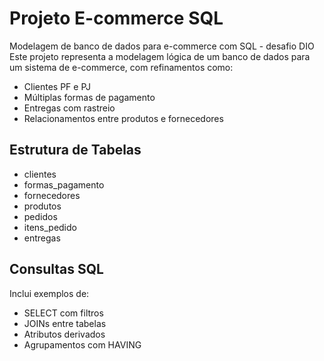 # Projeto E-commerce SQL
Modelagem de banco de dados para e-commerce com SQL - desafio DIO
Este projeto representa a modelagem lógica de um banco de dados para um sistema de e-commerce, com refinamentos como:

- Clientes PF e PJ
- Múltiplas formas de pagamento
- Entregas com rastreio
- Relacionamentos entre produtos e fornecedores

## Estrutura de Tabelas
- clientes
- formas_pagamento
- fornecedores
- produtos
- pedidos
- itens_pedido
- entregas

## Consultas SQL
Inclui exemplos de:
- SELECT com filtros
- JOINs entre tabelas
- Atributos derivados
- Agrupamentos com HAVING
